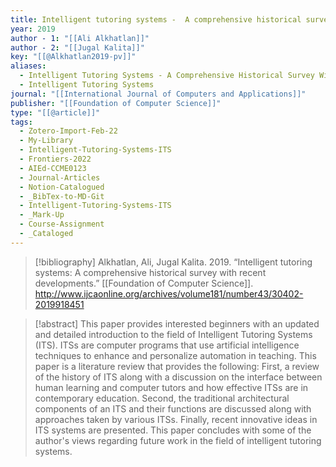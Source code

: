 ```yaml
---
title: Intelligent tutoring systems -  A comprehensive historical survey with recent developments
year: 2019
author - 1: "[[Ali Alkhatlan]]"
author - 2: "[[Jugal Kalita]]"
key: "[[@Alkhatlan2019-pv]]"
aliases:
  - Intelligent Tutoring Systems - A Comprehensive Historical Survey With Recent Developments
  - Intelligent Tutoring Systems
journal: "[[International Journal of Computers and Applications]]"
publisher: "[[Foundation of Computer Science]]"
type: "[[@article]]"
tags:
  - Zotero-Import-Feb-22
  - My-Library
  - Intelligent-Tutoring-Systems-ITS
  - Frontiers-2022
  - AIEd-CCME0123
  - Journal-Articles
  - Notion-Catalogued
  - _BibTex-to-MD-Git
  - Intelligent-Tutoring-Systems-ITS
  - _Mark-Up
  - Course-Assignment
  - _Cataloged
---
```


> [!bibliography]
> Alkhatlan, Ali, Jugal Kalita. 2019. “Intelligent tutoring systems: A comprehensive historical survey with recent developments.” [[Foundation of Computer Science]]. http://www.ijcaonline.org/archives/volume181/number43/30402-2019918451

> [!abstract]
> This paper provides interested beginners with an updated and detailed introduction to the field of Intelligent Tutoring Systems (ITS). ITSs are computer programs that use artificial intelligence techniques to enhance and personalize automation in teaching. This paper is a literature review that provides the following: First, a review of the history of ITS along with a discussion on the interface between human learning and computer tutors and how effective ITSs are in contemporary education. Second, the traditional architectural components of an ITS and their functions are discussed along with approaches taken by various ITSs. Finally, recent innovative ideas in ITS systems are presented. This paper concludes with some of the author's views regarding future work in the field of intelligent tutoring systems.